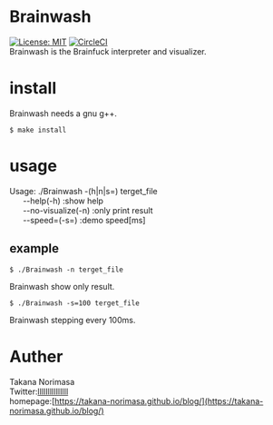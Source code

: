 # Brainwash
[![License: MIT](https://img.shields.io/badge/License-MIT-yellow.svg)](https://opensource.org/licenses/MIT) [![CircleCI](https://circleci.com/gh/Takana-Norimasa/Brainwash.svg?style=svg)](https://circleci.com/gh/Takana-Norimasa/Brainwash)  
Brainwash is the Brainfuck interpreter and visualizer.  

# install
Brainwash needs a gnu g++.

```terminal
$ make install
```

# usage
Usage: ./Brainwash -(h|n|s=) terget_file  
&nbsp;&nbsp;&nbsp;&nbsp;&nbsp;&nbsp;--help(-h) :show help  
&nbsp;&nbsp;&nbsp;&nbsp;&nbsp;&nbsp;--no-visualize(-n) :only print result  
&nbsp;&nbsp;&nbsp;&nbsp;&nbsp;&nbsp;--speed=(-s=) :demo speed[ms]  

## example
```terminal
$ ./Brainwash -n terget_file
```
Brainwash show only result.

```terminal
$ ./Brainwash -s=100 terget_file
```
Brainwash stepping every 100ms.


# Auther
Takana Norimasa  
Twitter:[lIlIIllIIIlIlIl](https://twitter.com/lIlIIllIIIlIlIl)  
homepage:[https://takana-norimasa.github.io/blog/](https://takana-norimasa.github.io/blog/)  

